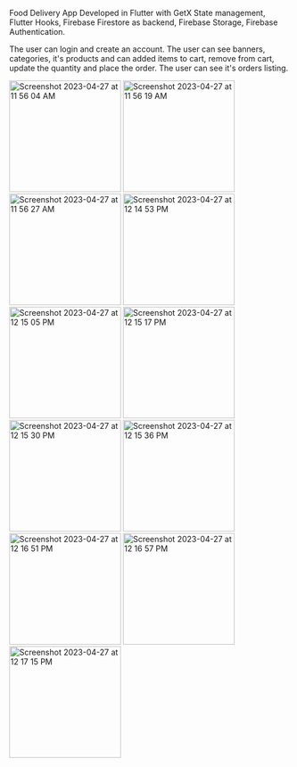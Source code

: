 Food Delivery App Developed in Flutter with GetX State management, Flutter Hooks, Firebase Firestore as backend, Firebase Storage, Firebase Authentication.

The user can login and create an account. The user can see banners, categories, it's products and can added items to cart, remove from cart, update the quantity and place the order. The user can see it's orders listing. 

<img width="200" alt="Screenshot 2023-04-27 at 11 56 04 AM" src="https://user-images.githubusercontent.com/35795385/234820967-79776f2a-2850-4cd6-8012-b2b39c6515d5.png">
<img width="200" alt="Screenshot 2023-04-27 at 11 56 19 AM" src="https://user-images.githubusercontent.com/35795385/234820983-130666c3-c3fb-4ab1-93c1-d510772583e7.png">
<img width="200" alt="Screenshot 2023-04-27 at 11 56 27 AM" src="https://user-images.githubusercontent.com/35795385/234820990-99829cbb-5d3b-4a9e-a51b-3dcae950ca5a.png">
<img width="200" alt="Screenshot 2023-04-27 at 12 14 53 PM" src="https://user-images.githubusercontent.com/35795385/234820994-c039e5fb-3fe6-4b12-8183-8ee65dbac0af.png">
<img width="200" alt="Screenshot 2023-04-27 at 12 15 05 PM" src="https://user-images.githubusercontent.com/35795385/234820998-e633f76e-c0f9-4e36-ab73-65a727751f34.png">
<img width="200" alt="Screenshot 2023-04-27 at 12 15 17 PM" src="https://user-images.githubusercontent.com/35795385/234821005-d3233d8f-536e-4d4e-b4a4-da53833be068.png">
<img width="200" alt="Screenshot 2023-04-27 at 12 15 30 PM" src="https://user-images.githubusercontent.com/35795385/234821010-e1488ec2-457c-40b5-a6a2-8dadf846274d.png">
<img width="200" alt="Screenshot 2023-04-27 at 12 15 36 PM" src="https://user-images.githubusercontent.com/35795385/234821013-e014b296-75c0-40be-a06b-ee3040f99285.png">
<img width="200" alt="Screenshot 2023-04-27 at 12 16 51 PM" src="https://user-images.githubusercontent.com/35795385/234821018-93549bdc-4853-4785-b552-7b37c904857f.png">
<img width="200" alt="Screenshot 2023-04-27 at 12 16 57 PM" src="https://user-images.githubusercontent.com/35795385/234821022-3618317f-b1a2-4490-96fb-d852ffef9858.png">
<img width="200" alt="Screenshot 2023-04-27 at 12 17 15 PM" src="https://user-images.githubusercontent.com/35795385/234821026-3361567f-543e-4538-8d77-b4e90a0870bf.png">
